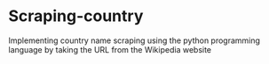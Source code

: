 # Scraping-country
Implementing country name scraping using the python programming language by taking the URL from the Wikipedia website
